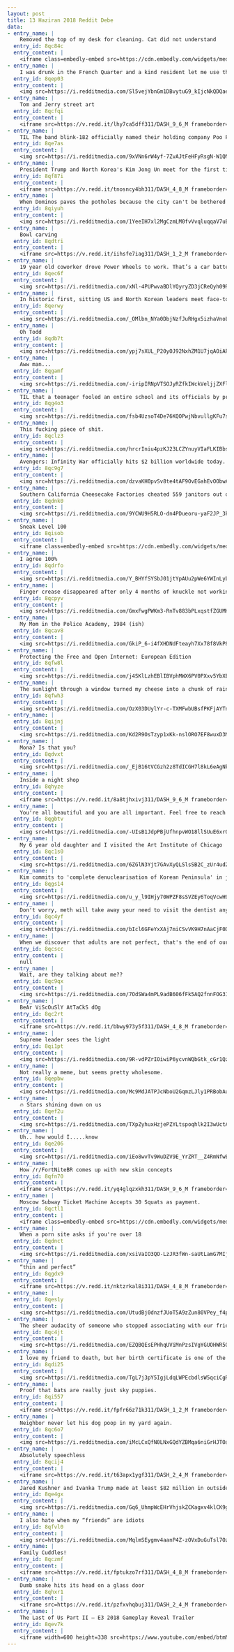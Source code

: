 ```yaml
---
layout: post
title: 13 Haziran 2018 Reddit Debe
data:
- entry_name: |
    Removed the top of my desk for cleaning. Cat did not understand
  entry_id: 8qc84c
  entry_content: |
    <iframe class=embedly-embed src=https://cdn.embedly.com/widgets/media.html?src=https%3A%2F%2Fgfycat.com%2Fifr%2FObviousShockingBronco&url=https%3A%2F%2Fgfycat.com%2FObviousShockingBronco&image=https%3A%2F%2Fthumbs.gfycat.com%2FObviousShockingBronco-size_restricted.gif&key=522baf40bd3911e08d854040d3dc5c07&type=text%2Fhtml&schema=gfycat width=600 height=338 scrolling=no frameborder=0 allowfullscreen></iframe>
- entry_name: |
    I was drunk in the French Quarter and a kind resident let me use their bathroom. I thought this cat was fake until it turned its head to watch me pee.
  entry_id: 8qep03
  entry_content: |
    <img src=https://i.redditmedia.com/Sl5vejYbnGm1DBvytuG9_kIjcNkQDQaeL4LJFusMDLI.jpg?s=ca8dc376ef8c011c000cab77e1b57bf9 frameborder=0>
- entry_name: |
    Tom and Jerry street art
  entry_id: 8qcfqi
  entry_content: |
    <iframe src=https://v.redd.it/lhy7ca5dff311/DASH_9_6_M frameborder=0></iframe>
- entry_name: |
    TIL The band blink-182 officially named their holding company Poo Poo Butt Inc. We did it because it was the most immature, dumbest thing ever, DeLonge said. We thought it would be funny to have our accountants, managers and attorneys having to say that over the phone every day.”
  entry_id: 8qe7as
  entry_content: |
    <img src=https://i.redditmedia.com/9xVNn6rW4yf-7ZvAJtFeHFyRsgN-W1QN1T8CjnGUdf4.jpg?s=8efd14808416ddcb43096f0fcfde23e8 frameborder=0>
- entry_name: |
    President Trump and North Korea's Kim Jong Un meet for the first time
  entry_id: 8qf87i
  entry_content: |
    <iframe src=https://v.redd.it/tnosncy4bh311/DASH_4_8_M frameborder=0></iframe>
- entry_name: |
    When Dominos paves the potholes because the city can't be bothered to do it
  entry_id: 8qiyuh
  entry_content: |
    <img src=https://i.redditmedia.com/1YeeIH7xl2MgCzmLM0fvVvqluqqaV7uEaguH5Gm2q-4.png?s=34e6fb6c64eb269087f9afdb7e7d282f frameborder=0>
- entry_name: |
    Bowl carving
  entry_id: 8qdtri
  entry_content: |
    <iframe src=https://v.redd.it/iihsfe7iag311/DASH_1_2_M frameborder=0></iframe>
- entry_name: |
    19 year old coworker drove Power Wheels to work. That’s a car battery on the hood.
  entry_id: 8qec6f
  entry_content: |
    <img src=https://i.redditmedia.com/xNl-4PUPwvaBDlYQyryZD3jCReQyh09R0Azt_PW7Hbo.jpg?s=c1ea5d609273f319f681f62d9884b6c4 frameborder=0>
- entry_name: |
    In historic first, sitting US and North Korean leaders meet face-to-face
  entry_id: 8qerwy
  entry_content: |
    <img src=https://i.redditmedia.com/_OMlbn_NYa0DbjNzfJuRHgx5izhaVnoL4m5O3CdRjMY.jpg?s=f15b5f6f76f371cca5734da901a38bd0 frameborder=0>
- entry_name: |
    Oh Todd
  entry_id: 8qdb7t
  entry_content: |
    <img src=https://i.redditmedia.com/ypj7sXUL_P20yOJ92NxhZM1U7jqAOiAPam7_9c5r3dA.jpg?s=7ffa336f575544e450652f9bc923bf59 frameborder=0>
- entry_name: |
    Aww man...
  entry_id: 8qgamf
  entry_content: |
    <img src=https://i.redditmedia.com/-iripIRNpVTSOJyRZfkIWckVeljjZXFlPWxpIHErBSY.jpg?s=7d0c3d5b198898cf74bf520a7f4c2214 frameborder=0>
- entry_name: |
    TIL that a teenager fooled an entire school and its officials by pretending to be the State Senator. He was chauffeured, given a tour, and spoke to the high school students about being involved in politics. They only found out when the real Senator showed up the next month.
  entry_id: 8qg4o3
  entry_content: |
    <img src=https://i.redditmedia.com/fsb4UzsoT4De76KQOPwjNbvullgKFu7s3dzwYLBB0cI.jpg?s=f6918fd79b8a92d4414861e550d7d630 frameborder=0>
- entry_name: |
    This fucking piece of shit.
  entry_id: 8qclz3
  entry_content: |
    <img src=https://i.redditmedia.com/hrcrIniu4pzKJ23LCZYnuyVIaFLKIBbsMq6xPGVgwPs.jpg?s=8ef5e9e750382f902340c40a79241cb4 frameborder=0>
- entry_name: |
    Avengers: Infinity War officially hits $2 billion worldwide today.
  entry_id: 8qc9g7
  entry_content: |
    <img src=https://i.redditmedia.com/dzvaKH0pvSv8te4tAF9OvEGahEvOObwACg0S1rOn768.jpg?s=3b1410af0ba67b40237145fc1619dd48 frameborder=0>
- entry_name: |
    Southern California Cheesecake Factories cheated 559 janitors out of $4.57 million in wages, labor commissioner charges
  entry_id: 8qdnk0
  entry_content: |
    <img src=https://i.redditmedia.com/9YCWU9H5RLO-dn4PDueoru-yaF2JP_3kQ_q_34k662w.jpg?s=46174bd8787673b123fd949fcc999403 frameborder=0>
- entry_name: |
    Sneak Level 100
  entry_id: 8qisob
  entry_content: |
    <iframe class=embedly-embed src=https://cdn.embedly.com/widgets/media.html?src=https%3A%2F%2Fgfycat.com%2Fifr%2FCircularShadowyHalcyon&url=https%3A%2F%2Fgfycat.com%2FCircularShadowyHalcyon&image=https%3A%2F%2Fthumbs.gfycat.com%2FCircularShadowyHalcyon-size_restricted.gif&key=522baf40bd3911e08d854040d3dc5c07&type=text%2Fhtml&schema=gfycat width=600 height=600 scrolling=no frameborder=0 allowfullscreen></iframe>
- entry_name: |
    I agree 100%
  entry_id: 8qdrfo
  entry_content: |
    <img src=https://i.redditmedia.com/Y_BHYfSYSbJ01jtYpAUu2pWe6YWInLyb_Gfg8Maoxzw.jpg?s=589b49db173996e7db54d5f0141e7e1c frameborder=0>
- entry_name: |
    Finger crease disappeared after only 4 months of knuckle not working
  entry_id: 8qcpyv
  entry_content: |
    <img src=https://i.redditmedia.com/GmxFwgPWKm3-RnTv883bPLxqstfZGUMH8pwdVd7tNlE.jpg?s=d15d2abc686c438896fe92d55905697d frameborder=0>
- entry_name: |
    My Mom in the Police Academy, 1984 (ish)
  entry_id: 8qcav8
  entry_content: |
    <img src=https://i.redditmedia.com/GkiP_6-i4fXHDNdFteayh7Xx78f8VkP8se0J5BfrXrk.jpg?s=173ab82f20b7c46e1a197f485b7842dd frameborder=0>
- entry_name: |
    Protecting the Free and Open Internet: European Edition
  entry_id: 8qfw8l
  entry_content: |
    <img src=https://i.redditmedia.com/j4SKlLzhEBlIBVphMWX6PV0PXxv5YbXEMGHXcypbhtg.jpg?s=0b695a1b353e1cc40812d8f2d94a94a1 frameborder=0>
- entry_name: |
    The sunlight through a window turned my cheese into a chunk of rainbow.
  entry_id: 8qfwh3
  entry_content: |
    <img src=https://i.redditmedia.com/OzX03DUylYr-c-TXMFwbUBsfPKFjAYTnqW1loHbhU1s.jpg?s=bdb542e7f01a7d4dfd9ac84321e5d443 frameborder=0>
- entry_name: |
  entry_id: 8qijnj
  entry_content: |
    <img src=https://i.redditmedia.com/Kd2R9OsTzyp1xKk-nslORO7EF8wuxD3Mk2DetjUQtQg.jpg?s=136be79ef0c8934fa81ebc49559af94a frameborder=0>
- entry_name: |
    Mona? Is that you?
  entry_id: 8qdvxt
  entry_content: |
    <img src=https://i.redditmedia.com/_EjB16tVCGzh2z8TdICGH7l8kL6eAgNkQd9hsutdL8Q.jpg?s=19c6a3dd93a1427ae3127389f0182d0c frameborder=0>
- entry_name: |
    Inside a night shop
  entry_id: 8qhyze
  entry_content: |
    <iframe src=https://v.redd.it/8a8tjhxivj311/DASH_9_6_M frameborder=0></iframe>
- entry_name: |
    You're all beautiful and you are all important. Feel free to reach out to me if you need someone
  entry_id: 8qgbtv
  entry_content: |
    <img src=https://i.redditmedia.com/-UIsB1JdpPBjUfhnpvWO18llSUuE6xr0HjlCuEUL3M0.jpg?s=99aab747cf966015a1fb89c1f462e55c frameborder=0>
- entry_name: |
    My 6 year old daughter and I visited the Art Institute of Chicago
  entry_id: 8qc1s0
  entry_content: |
    <img src=https://i.redditmedia.com/6ZGlN3Yjt7GAvXyQLSlsSB2C_zUr4ud2l34Kkw6LGr0.jpg?s=3d33ff2b448b0d198fcbedf4fc739a14 frameborder=0>
- entry_name: |
    Kim commits to 'complete denuclearisation of Korean Peninsula' in joint text
  entry_id: 8qgs14
  entry_content: |
    <img src=https://i.redditmedia.com/u_y_l9IHjy70WPZF8sSVZEy6ToqVcwH9kU67Px7BzIs.jpg?s=2aa97ba585ef06fae434b9a8c189e21f frameborder=0>
- entry_name: |
    Don't worry, meth will take away your need to visit the dentist anyways.
  entry_id: 8qc4yf
  entry_content: |
    <img src=https://i.redditmedia.com/bIcl6GFeYxXAj7miCSvVK9H7nAaCjF0DPSDvNzbuxto.jpg?s=1005007f8acc28d7c65dfe4e4ab19940 frameborder=0>
- entry_name: |
    When we discover that adults are not perfect, that's the end of our childhood. When we forgive them for it, that's the end of our adolescence.
  entry_id: 8qcscc
  entry_content: |
    null
- entry_name: |
    Wait, are they talking about me??
  entry_id: 8qc9qx
  entry_content: |
    <img src=https://i.redditmedia.com/7OdSWa4mPL9adB606fFk5AQ2fnnFOG31f5NRqg85Blg.jpg?s=ab986de13728b2a6b35e36bf4a958380 frameborder=0>
- entry_name: |
    BeAr ViScOuSlY AtTaCkS dOg
  entry_id: 8qc2rt
  entry_content: |
    <iframe src=https://v.redd.it/bbwy973y5f311/DASH_4_8_M frameborder=0></iframe>
- entry_name: |
    Supreme leader sees the light
  entry_id: 8qi1pt
  entry_content: |
    <img src=https://i.redditmedia.com/9R-vdPZrIOiwiP6ycvnWQbGtk_cGr1Qzt-rAD0_IGcU.jpg?s=d66317be9c66a1d7e136cfeed42f6099 frameborder=0>
- entry_name: |
    Not really a meme, but seems pretty wholesome.
  entry_id: 8qepbw
  entry_content: |
    <img src=https://i.redditmedia.com/Mc9MdJATPJcNboU2GqmzLJly1PRBobAuD7uk6m53M4Q.png?s=b84bfd231d5b2881b77cfeaa50f94c56 frameborder=0>
- entry_name: |
    🔥 Stars shining down on us
  entry_id: 8qef2u
  entry_content: |
    <img src=https://i.redditmedia.com/TXpZyhuxHzjePZYLtspoqhlk2I3wUctA2-YD-f7-94s.jpg?s=3d10ceca5ab566eb483df9c0badecc44 frameborder=0>
- entry_name: |
    Uh.. how would I.....know
  entry_id: 8qe206
  entry_content: |
    <img src=https://i.redditmedia.com/iEo8wvTv9WuDZV9E_YrZRT__Z4RmNfwEy0DYJanmapg.jpg?s=a9543f589de3cb662148c06c1e94ab80 frameborder=0>
- entry_name: |
    How /r/FortNiteBR comes up with new skin concepts
  entry_id: 8qfn70
  entry_content: |
    <iframe src=https://v.redd.it/yq4glqzxkh311/DASH_9_6_M frameborder=0></iframe>
- entry_name: |
    Moscow Subway Ticket Machine Accepts 30 Squats as payment.
  entry_id: 8qctl1
  entry_content: |
    <iframe class=embedly-embed src=https://cdn.embedly.com/widgets/media.html?src=https%3A%2F%2Fgfycat.com%2Fifr%2FCreamyFelineAustralianfreshwatercrocodile&url=https%3A%2F%2Fgfycat.com%2FCreamyFelineAustralianfreshwatercrocodile&image=https%3A%2F%2Fthumbs.gfycat.com%2FCreamyFelineAustralianfreshwatercrocodile-size_restricted.gif&key=2aa3c4d5f3de4f5b9120b660ad850dc9&type=text%2Fhtml&schema=gfycat width=600 height=338 scrolling=no frameborder=0 allowfullscreen></iframe>
- entry_name: |
    When a porn site asks if you're over 18
  entry_id: 8qdnct
  entry_content: |
    <img src=https://i.redditmedia.com/xsiVaIO3QO-LzJR3fWn-saUtLamG7MIjkuzTTXNYVHA.png?s=5f297bfc3002330c06981106bf4b4b0c frameborder=0>
- entry_name: |
    “thin and perfect”
  entry_id: 8qgdx9
  entry_content: |
    <iframe src=https://v.redd.it/nktzrkal8i311/DASH_4_8_M frameborder=0></iframe>
- entry_name: |
  entry_id: 8qes1y
  entry_content: |
    <img src=https://i.redditmedia.com/UtudBj0dnzfJUoT5A9zZun80VPey_f4pUi5jeGMZV5o.jpg?s=4108ca6d6e0e20a5157699331e15f7e0 frameborder=0>
- entry_name: |
    The sheer audacity of someone who stopped associating with our friend circle to pursue a richer life.
  entry_id: 8qc4jt
  entry_content: |
    <img src=https://i.redditmedia.com/EZQBQEsEPHhqUViMnPzsIVgYGUOHWR5OONOOaB_YhwY.png?s=506131ca3ec8e84d920fc99d84f2f373 frameborder=0>
- entry_name: |
    I love my friend to death, but her birth certificate is one of the most trashy and hilarious things I’ve seen. (I did get permission to share)
  entry_id: 8qdi25
  entry_content: |
    <img src=https://i.redditmedia.com/TgL7j3pY5IgjLdqLWPEcbdlsW5qciCgRQ7SC_4sehLs.jpg?s=92f053067211fcfe5590fec090b82220 frameborder=0>
- entry_name: |
    Proof that bats are really just sky puppies.
  entry_id: 8qi557
  entry_content: |
    <iframe src=https://v.redd.it/fpfr66z71k311/DASH_1_2_M frameborder=0></iframe>
- entry_name: |
    Neighbor never let his dog poop in my yard again.
  entry_id: 8qc6o7
  entry_content: |
    <img src=https://i.redditmedia.com/iMcLCxQfN0LNxGQdYZBMqa6niGrHJTOaXfoT-UEnnuA.jpg?s=a871e9d4562e5ff9c3f61e3a9a21b2c7 frameborder=0>
- entry_name: |
    Absolutely speechless
  entry_id: 8qcij4
  entry_content: |
    <iframe src=https://v.redd.it/t63apx1ygf311/DASH_2_4_M frameborder=0></iframe>
- entry_name: |
    Jared Kushner and Ivanka Trump made at least $82 million in outside income last year while serving in the White House, filings show
  entry_id: 8qe4gx
  entry_content: |
    <img src=https://i.redditmedia.com/Gq6_UhmpWcEHrVhjskZCKagxv4klCK9gvqI6emJgpgw.jpg?s=8a7c581ec9daa790db119fcda561746d frameborder=0>
- entry_name: |
    I also hate when my “friends” are idiots
  entry_id: 8qfvl0
  entry_content: |
    <img src=https://i.redditmedia.com/MqlmSEygmv4aanP4Z-zOVxDuGuTsl7OzA9X5oKK1Il0.jpg?s=4be68b4ab6fa7d5557359790dcfc5b56 frameborder=0>
- entry_name: |
    Family Cuddles!
  entry_id: 8qczmf
  entry_content: |
    <iframe src=https://v.redd.it/fptukzo7rf311/DASH_4_8_M frameborder=0></iframe>
- entry_name: |
    Dumb snake hits its head on a glass door
  entry_id: 8qhxr1
  entry_content: |
    <iframe src=https://v.redd.it/pzfxvhqbuj311/DASH_2_4_M frameborder=0></iframe>
- entry_name: |
    The Last of Us Part II – E3 2018 Gameplay Reveal Trailer
  entry_id: 8qev7k
  entry_content: |
    <iframe width=600 height=338 src=https://www.youtube.com/embed/btmN-bWwv0A?feature=oembed&enablejsapi=1 frameborder=0 allow=autoplay; encrypted-media allowfullscreen></iframe>
---
```

